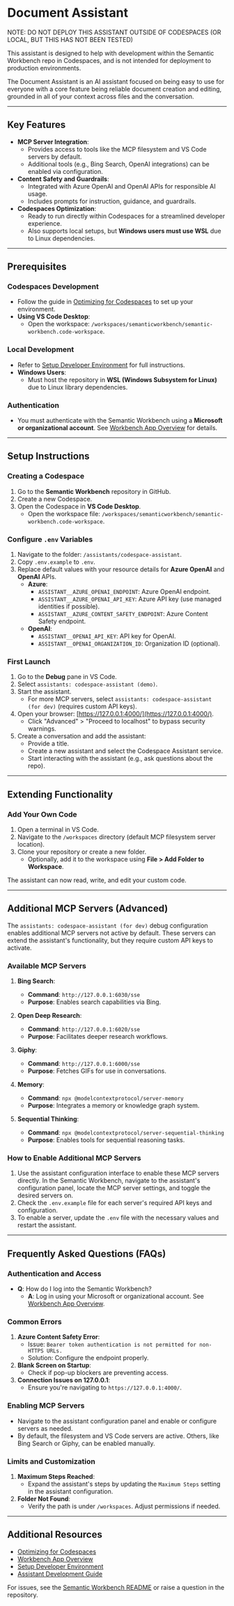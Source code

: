 # Document Assistant

NOTE: DO NOT DEPLOY THIS ASSISTANT OUTSIDE OF CODESPACES (OR LOCAL, BUT THIS HAS NOT BEEN TESTED)

This assistant is designed to help with development within the Semantic Workbench repo in Codespaces, and is not intended for deployment to production environments.

The Document Assistant is an AI assistant focused on being easy to use for everyone with a core feature being
reliable document creation and editing, grounded in all of your context across files and the conversation.

---

## Key Features

- **MCP Server Integration**:
  - Provides access to tools like the MCP filesystem and VS Code servers by default.
  - Additional tools (e.g., Bing Search, OpenAI integrations) can be enabled via configuration.
- **Content Safety and Guardrails**:
  - Integrated with Azure OpenAI and OpenAI APIs for responsible AI usage.
  - Includes prompts for instruction, guidance, and guardrails.
- **Codespaces Optimization**:
  - Ready to run directly within Codespaces for a streamlined developer experience.
  - Also supports local setups, but **Windows users must use WSL** due to Linux dependencies.

---

## Prerequisites

### Codespaces Development

- Follow the guide in [Optimizing for Codespaces](../../.devcontainer/OPTIMIZING_FOR_CODESPACES.md) to set up your environment.
- **Using VS Code Desktop**:
  - Open the workspace: `/workspaces/semanticworkbench/semantic-workbench.code-workspace`.

### Local Development

- Refer to [Setup Developer Environment](../../docs/SETUP_DEV_ENVIRONMENT.md) for full instructions.
- **Windows Users**:
  - Must host the repository in **WSL (Windows Subsystem for Linux)** due to Linux library dependencies.

### Authentication

- You must authenticate with the Semantic Workbench using a **Microsoft or organizational account**. See [Workbench App Overview](../../docs/WORKBENCH_APP.md) for details.

---

## Setup Instructions

### Creating a Codespace

1. Go to the **Semantic Workbench** repository in GitHub.
2. Create a new Codespace.
3. Open the Codespace in **VS Code Desktop**.
   - Open the workspace file: `/workspaces/semanticworkbench/semantic-workbench.code-workspace`.

### Configure `.env` Variables

1. Navigate to the folder: `/assistants/codespace-assistant`.
2. Copy `.env.example` to `.env`.
3. Replace default values with your resource details for **Azure OpenAI** and **OpenAI** APIs.
   - **Azure**:
     - `ASSISTANT__AZURE_OPENAI_ENDPOINT`: Azure OpenAI endpoint.
     - `ASSISTANT__AZURE_OPENAI_API_KEY`: Azure API key (use managed identities if possible).
     - `ASSISTANT__AZURE_CONTENT_SAFETY_ENDPOINT`: Azure Content Safety endpoint.
   - **OpenAI**:
     - `ASSISTANT__OPENAI_API_KEY`: API key for OpenAI.
     - `ASSISTANT__OPENAI_ORGANIZATION_ID`: Organization ID (optional).

### First Launch

1. Go to the **Debug** pane in VS Code.
2. Select `assistants: codespace-assistant (demo)`.
3. Start the assistant.
   - For more MCP servers, select `assistants: codespace-assistant (for dev)` (requires custom API keys).
4. Open your browser: [https://127.0.0.1:4000/](https://127.0.0.1:4000/).
   - Click "Advanced" > "Proceed to localhost" to bypass security warnings.
5. Create a conversation and add the assistant:
   - Provide a title.
   - Create a new assistant and select the Codespace Assistant service.
   - Start interacting with the assistant (e.g., ask questions about the repo).

---

## Extending Functionality

### Add Your Own Code

1. Open a terminal in VS Code.
2. Navigate to the `/workspaces` directory (default MCP filesystem server location).
3. Clone your repository or create a new folder.
   - Optionally, add it to the workspace using **File > Add Folder to Workspace**.

The assistant can now read, write, and edit your custom code.

---

## Additional MCP Servers (Advanced)

The `assistants: codespace-assistant (for dev)` debug configuration enables additional MCP servers not active by default. These servers can extend the assistant's functionality, but they require custom API keys to activate.

### Available MCP Servers

1. **Bing Search**:

   - **Command**: `http://127.0.0.1:6030/sse`
   - **Purpose**: Enables search capabilities via Bing.

2. **Open Deep Research**:

   - **Command**: `http://127.0.0.1:6020/sse`
   - **Purpose**: Facilitates deeper research workflows.

3. **Giphy**:

   - **Command**: `http://127.0.0.1:6000/sse`
   - **Purpose**: Fetches GIFs for use in conversations.

4. **Memory**:

   - **Command**: `npx @modelcontextprotocol/server-memory`
   - **Purpose**: Integrates a memory or knowledge graph system.

5. **Sequential Thinking**:
   - **Command**: `npx @modelcontextprotocol/server-sequential-thinking`
   - **Purpose**: Enables tools for sequential reasoning tasks.

### How to Enable Additional MCP Servers

1. Use the assistant configuration interface to enable these MCP servers directly. In the Semantic Workbench, navigate to the assistant's configuration panel, locate the MCP server settings, and toggle the desired servers on.
2. Check the `.env.example` file for each server's required API keys and configuration.
3. To enable a server, update the `.env` file with the necessary values and restart the assistant.

---

## Frequently Asked Questions (FAQs)

### Authentication and Access

- **Q**: How do I log into the Semantic Workbench?
  - **A**: Log in using your Microsoft or organizational account. See [Workbench App Overview](../../docs/WORKBENCH_APP.md).

### Common Errors

1. **Azure Content Safety Error**:
   - Issue: `Bearer token authentication is not permitted for non-HTTPS URLs.`
   - Solution: Configure the endpoint properly.
2. **Blank Screen on Startup**:
   - Check if pop-up blockers are preventing access.
3. **Connection Issues on 127.0.0.1**:
   - Ensure you're navigating to `https://127.0.0.1:4000/`.

### Enabling MCP Servers

- Navigate to the assistant configuration panel and enable or configure servers as needed.
- By default, the filesystem and VS Code servers are active. Others, like Bing Search or Giphy, can be enabled manually.

### Limits and Customization

1. **Maximum Steps Reached**:
   - Expand the assistant's steps by updating the `Maximum Steps` setting in the assistant configuration.
2. **Folder Not Found**:
   - Verify the path is under `/workspaces`. Adjust permissions if needed.

---

## Additional Resources

- [Optimizing for Codespaces](../../.devcontainer/OPTIMIZING_FOR_CODESPACES.md)
- [Workbench App Overview](../../docs/WORKBENCH_APP.md)
- [Setup Developer Environment](../../docs/SETUP_DEV_ENVIRONMENT.md)
- [Assistant Development Guide](../../docs/ASSISTANT_DEVELOPMENT_GUIDE.md)

For issues, see the [Semantic Workbench README](../../README.md) or raise a question in the repository.

